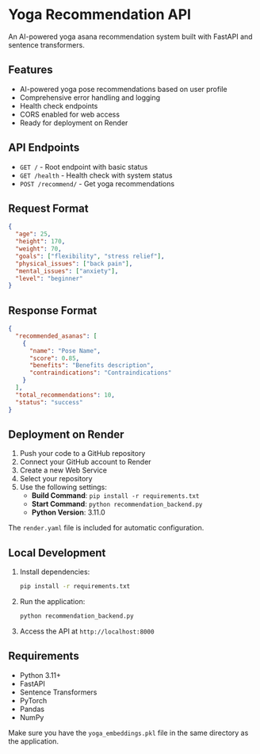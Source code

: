 # Yoga Recommendation API

An AI-powered yoga asana recommendation system built with FastAPI and sentence transformers.

## Features

- AI-powered yoga pose recommendations based on user profile
- Comprehensive error handling and logging
- Health check endpoints
- CORS enabled for web access
- Ready for deployment on Render

## API Endpoints

- `GET /` - Root endpoint with basic status
- `GET /health` - Health check with system status
- `POST /recommend/` - Get yoga recommendations

## Request Format

```json
{
  "age": 25,
  "height": 170,
  "weight": 70,
  "goals": ["flexibility", "stress relief"],
  "physical_issues": ["back pain"],
  "mental_issues": ["anxiety"],
  "level": "beginner"
}
```

## Response Format

```json
{
  "recommended_asanas": [
    {
      "name": "Pose Name",
      "score": 0.85,
      "benefits": "Benefits description",
      "contraindications": "Contraindications"
    }
  ],
  "total_recommendations": 10,
  "status": "success"
}
```

## Deployment on Render

1. Push your code to a GitHub repository
2. Connect your GitHub account to Render
3. Create a new Web Service
4. Select your repository
5. Use the following settings:
   - **Build Command**: `pip install -r requirements.txt`
   - **Start Command**: `python recommendation_backend.py`
   - **Python Version**: 3.11.0

The `render.yaml` file is included for automatic configuration.

## Local Development

1. Install dependencies:
   ```bash
   pip install -r requirements.txt
   ```

2. Run the application:
   ```bash
   python recommendation_backend.py
   ```

3. Access the API at `http://localhost:8000`

## Requirements

- Python 3.11+
- FastAPI
- Sentence Transformers
- PyTorch
- Pandas
- NumPy

Make sure you have the `yoga_embeddings.pkl` file in the same directory as the application.
